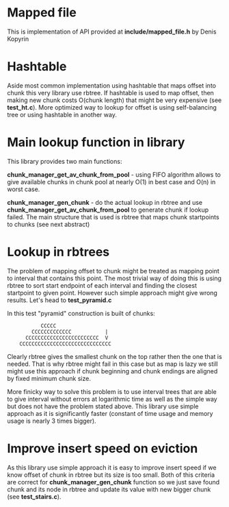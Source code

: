 # Mapped file

This is implementation of API provided at __include/mapped_file.h__ by Denis Kopyrin

# Hashtable

Aside most common implementation using hashtable that maps offset into chunk this
very library use rbtree. If hashtable is used to map offset, then making new chunk
costs O(chunk length) that might be very expensive (see __test_ht.c__). More optimized
way to lookup for offset is using self-balancing tree or using hashtable in another way.

# Main lookup function in library
This library provides two main functions:

__chunk_manager_get_av_chunk_from_pool__ - using FIFO algorithm allows to give
available chunks in chunk pool at nearly O(1) in best case and O(n) in worst case.

__chunk_manager_gen_chunk__ - do the actual lookup in rbtree and use __chunk_manager_get_av_chunk_from_pool__
to generate chunk if lookup failed. The main structure that is used is rbtree that
maps chunk startpoints to chunks (see next abstract)

# Lookup in rbtrees

The problem of mapping offset to chunk might be treated as mapping point to interval
that contains this point. The most trivial way of doing this is using rbtree to sort
start endpoint of each interval and finding the closest startpoint to given point.
However such simple approach might give wrong results. Let's head to __test_pyramid.c__

In this test "pyramid" construction is built of chunks:

               CCCCC 
            CCCCCCCCCCCCC           |
          CCCCCCCCCCCCCCCCCCCCCCCC  V
        CCCCCCCCCCCCCCCCCCCCCCCCCCCCCC

Clearly rbtree gives the smallest chunk on the top rather then the one that is needed.
That is why rbtree might fail in this case but as map is lazy we still might use this
approach if chunk beginning and chunk endings are aligned by fixed minimum chunk size.

More finicky way to solve this problem is to use interval trees that are able to give
interval without errors at logarithmic time as well as the simple way but does not have the problem
stated above. This library use simple approach as it is significantly faster
(constant of time usage and memory usage is nearly 3 times bigger).

# Improve insert speed on eviction

As this library use simple approach it is easy to improve insert speed if we know
offset of chunk in rbtree but its size is too small. Both of this criteria are
correct for __chunk_manager_gen_chunk__ function so we just save found chunk and its node
in rbtree and update its value with new bigger chunk (see __test_stairs.c__).
